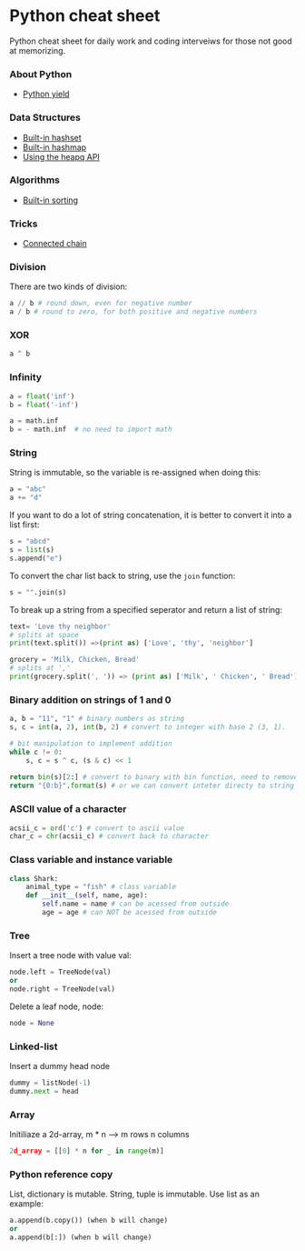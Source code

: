 # Python cheat sheet
Python cheat sheet for daily work and coding interveiws for those not good at memorizing.

### About Python
* [Python yield](https://github.com/Wentao-Shi/Python-cheat-sheet/blob/main/python_yield.md)

### Data Structures
* [Built-in hashset](https://github.com/Wentao-Shi/Python-cheat-sheet/blob/main/built_in_hashset.md)
* [Built-in hashmap](https://github.com/Wentao-Shi/Python-cheat-sheet/blob/main/built_in_hashmap.md)
* [Using the heapq API](https://github.com/Wentao-Shi/Python-cheat-sheet/blob/main/using_heapq.md)

### Algorithms
* [Built-in sorting](https://github.com/Wentao-Shi/Python-cheat-sheet/blob/main/built_in_sort.md)


### Tricks
* [Connected chain](https://github.com/Wentao-Shi/Python-cheat-sheet/blob/main/trick_connected_chain.md)





### Division
There are two kinds of division:
```python
a // b # round down, even for negative number
a / b # round to zero, for both positive and negative numbers
```

### XOR
```python
a ^ b
```

### Infinity
```python
a = float('inf')
b = float('-inf')

a = math.inf
b = - math.inf  # no need to import math
```

### String
String is immutable, so the variable is re-assigned when doing this:
```python
a = "abc"
a += "d"
```
If you want to do a lot of string concatenation, it is better to convert it into a list first:
```python
s = "abcd"
s = list(s)
s.append("e")
```
To convert the char list back to string, use the ```join``` function:
```python
s = "".join(s) 
```

To break up a string from a specified seperator and return a list of string:
```python
text= 'Love thy neighbor'
# splits at space
print(text.split()) =>(print as) ['Love', 'thy', 'neighbor']

grocery = 'Milk, Chicken, Bread'
# splits at ','
print(grocery.split(', ')) => (print as) ['Milk', ' Chicken', ' Bread']
```

### Binary addition on strings of 1 and 0
```python
a, b = "11", "1" # binary numbers as string
s, c = int(a, 2), int(b, 2) # convert to integer with base 2 (3, 1).

# bit manipulation to implement addition
while c != 0:
    s, c = s ^ c, (s & c) << 1 
    
return bin(s)[2:] # convert to binary with bin function, need to remove first two characters "0b".
return "{0:b}".format(s) # or we can convert inteter directy to string with format() by specifying binary.
```

### ASCII value of a character
```python
acsii_c = ord('c') # convert to ascii value
char_c = chr(acsii_c) # convert back to character
```

### Class variable and instance variable
```python
class Shark:
    animal_type = "fish" # class variable
    def __init__(self, name, age):
        self.name = name # can be acessed from outside
        age = age # can NOT be acessed from outside
```
### Tree
Insert a tree node with value val:
```python
node.left = TreeNode(val)
or 
node.right = TreeNode(val)
```

Delete a leaf node, node:
```python
node = None
```

### Linked-list 
Insert a dummy head node
```python
dummy = listNode(-1)
dummy.next = head
```


### Array
Initiliaze a 2d-array, m * n --> m rows  n columns
```python
2d_array = [[0] * n for _ in range(m)]  
```
### Python reference copy
List, dictionary is mutable.
String, tuple is immutable.
Use list as an example:
```python
a.append(b.copy()) (when b will change)
or
a.append(b[:]) (when b will change)
```




